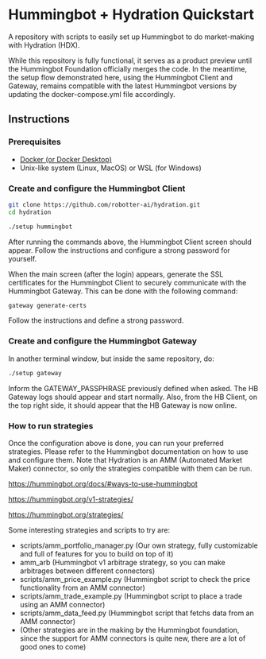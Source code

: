 # Hummingbot + Hydration Quickstart
A repository with scripts to easily set up Hummingbot to do market-making with Hydration (HDX).

While this repository is fully functional, it serves as a product preview until the Hummingbot Foundation officially merges the code. In the meantime, the setup flow demonstrated here, using the Hummingbot Client and Gateway, remains compatible with the latest Hummingbot versions by updating the docker-compose.yml file accordingly.

## Instructions

### Prerequisites

- [Docker (or Docker Desktop)](https://www.docker.com/products/docker-desktop/)
- Unix-like system (Linux, MacOS) or WSL (for Windows)

### Create and configure the Hummingbot Client

```sh
git clone https://github.com/robotter-ai/hydration.git
cd hydration

./setup hummingbot
```

After running the commands above, the Hummingbot Client screen should appear. Follow the instructions and configure a strong password for yourself.

When the main screen (after the login) appears, generate the SSL certificates for the Hummingbot Client to securely communicate with the Hummingbot Gateway. This can be done with the following command:

```sh
gateway generate-certs
```

Follow the instructions and define a strong password.

### Create and configure the Hummingbot Gateway

In another terminal window, but inside the same repository, do:

```sh
./setup gateway
```

Inform the GATEWAY_PASSPHRASE previously defined when asked.
The HB Gateway logs should appear and start normally.
Also, from the HB Client, on the top right side, it should appear that the HB Gateway is now online.

### How to run strategies

Once the configuration above is done, you can run your preferred strategies.
Please refer to the Hummingbot documentation on how to use and configure them.
Note that Hydration is an AMM (Automated Market Maker) connector, so only the strategies compatible with them can be run.

https://hummingbot.org/docs/#ways-to-use-hummingbot

https://hummingbot.org/v1-strategies/

https://hummingbot.org/strategies/

Some interesting strategies and scripts to try are:
- scripts/amm_portfolio_manager.py (Our own strategy, fully customizable and full of features for you to build on top of it)
- amm_arb (Hummingbot v1 arbitrage strategy, so you can make arbitrages between different connectors)
- scripts/amm_price_example.py (Hummingbot script to check the price functionality from an AMM connector)
- scripts/amm_trade_example.py (Hummingbot script to place a trade using an AMM connector)
- scripts/amm_data_feed.py (Hummingbot script that fetchs data from an AMM connector)
- (Other strategies are in the making by the Hummingbot foundation, since the support for AMM connectors is quite new, there are a lot of good ones to come)
